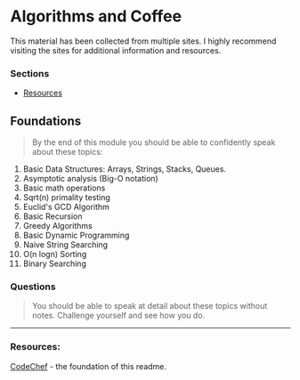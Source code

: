 # Algorithms and Coffee

This material has been collected from multiple sites. I highly recommend visiting the sites for additional information and resources.

### Sections

- [Resources](#resources)

## Foundations

> By the end of this module you should be able to confidently speak about these topics:

1. Basic Data Structures: Arrays, Strings, Stacks, Queues.
2. Asymptotic analysis (Big-O notation)
3. Basic math operations
4. Sqrt(n) primality testing
5. Euclid's GCD Algorithm
6. Basic Recursion
7. Greedy Algorithms
8. Basic Dynamic Programming
9. Naive String Searching
10. O(n logn) Sorting
11. Binary Searching

### Questions

> You should be able to speak at detail about these topics without notes. Challenge yourself and see how you do.

---

### Resources:

[](#resources)

[CodeChef](https://www.codechef.com/certification/data-structures-and-algorithms/prepare#foundation) - the foundation of this readme.
